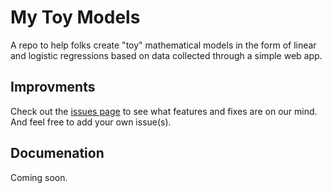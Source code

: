 # My Toy Models
A repo to help folks create "toy" mathematical models in the form of linear and logistic regressions based on data collected through a simple web app.

## Improvments

Check out the [issues page](https://github.com/colarusso/mytoymodels/issues) to see what features and fixes are on our mind. And feel free to add your own issue(s). 

## Documenation 

Coming soon.
